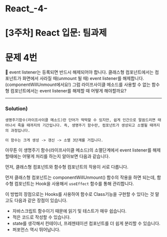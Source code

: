 # React_-4-

# [3주차] React 입문: 팀과제


# 문제 4번

🔐 event listener는 등록되면 반드시 해제되어야 합니다.
클래스형 컴포넌트에서는 컴포넌트가 화면에서 사라질 때(unmount 될 때) event listener를 해제합니다. (componentWillUnmount에서요!)
그럼 라이프사이클 메소드를 사용할 수 없는 함수형 컴포넌트에서는 event listener를 해제할 때 어떻게 해야할까요?


-----------------------------------------------------------------------------------------------------------------------------------------------------------------------

### Solution)

```
생명주기함수(라이프사이클 메소드)란 단어가 딱딱할 수 있지만, 쉽게 인간으로 말씀드리면 태어나서 죽을 때까지의 기간입니다. 즉, 생명주기 함수란, 컴포넌트가 생성되고 소멸될 때까지의 과정입니다.

이 함수는 크게 생성 -> 갱신 -> 소멸 3단계를 거칩니다.
```

아무튼 이 생명주기 함수(라이프사이클 메소드)의 소멸단계에서 event listener를 해제할때에는 어떻게 처리를 하는지 알아보면 다음과 같습니다.

먼저, 클래스형 컴포넌트와 함수형 컴포넌트의 작용이 서로 다릅니다.

먼저 클래스형 컴포넌트는 componentWillUnmount() 함수의 작용을 하면 되는데, 함수형 컴포넌트는 Hook을 사용해서 `useEffect` 함수를 통해 관리합니다. 

이 방법의 장점으로는 Hooks를 사용하여 함수로 Class기능을 구현할 수 있다는 것 말고도 다음과 같은 장점이 있습니다.

- 자바스크립트 함수이기 때문에 읽기 및 테스트가 매우 쉽습니다.
- 적은 코드로 작성할 수 있습니다.
- state를 생각해서 컨테이너, 프레젠테이션 컴포넌트를 더 쉽게 분리할 수 있습니다.
- 퍼포먼스 역시 뛰어납니다.
